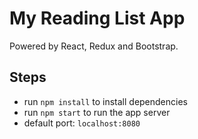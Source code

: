 # My Reading List App

Powered by React, Redux and Bootstrap.

## Steps
- run `npm install` to install dependencies
- run `npm start` to run the app server
- default port: `localhost:8080`